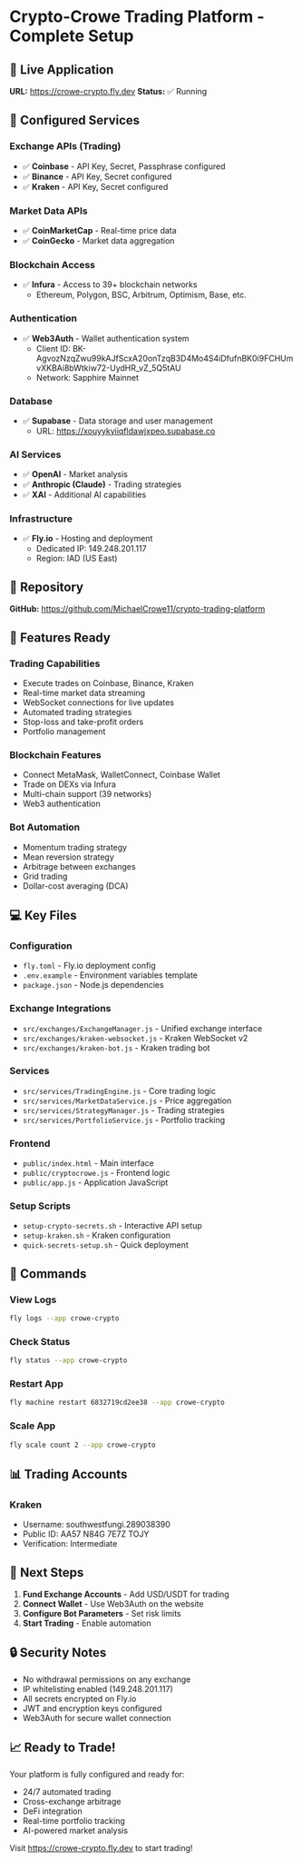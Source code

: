 # Crypto-Crowe Trading Platform - Complete Setup

## 🚀 Live Application
**URL:** https://crowe-crypto.fly.dev
**Status:** ✅ Running

## 🔐 Configured Services

### Exchange APIs (Trading)
- ✅ **Coinbase** - API Key, Secret, Passphrase configured
- ✅ **Binance** - API Key, Secret configured
- ✅ **Kraken** - API Key, Secret configured

### Market Data APIs
- ✅ **CoinMarketCap** - Real-time price data
- ✅ **CoinGecko** - Market data aggregation

### Blockchain Access
- ✅ **Infura** - Access to 39+ blockchain networks
  - Ethereum, Polygon, BSC, Arbitrum, Optimism, Base, etc.

### Authentication
- ✅ **Web3Auth** - Wallet authentication system
  - Client ID: BK-AgvozNzqZwu99kAJfScxA20onTzqB3D4Mo4S4iDfufnBK0i9FCHUmvXKBAi8bWtkiw72-UydHR_vZ_5Q5tAU
  - Network: Sapphire Mainnet

### Database
- ✅ **Supabase** - Data storage and user management
  - URL: https://xouyykyiiqfldawjxpeo.supabase.co

### AI Services
- ✅ **OpenAI** - Market analysis
- ✅ **Anthropic (Claude)** - Trading strategies
- ✅ **XAI** - Additional AI capabilities

### Infrastructure
- ✅ **Fly.io** - Hosting and deployment
  - Dedicated IP: 149.248.201.117
  - Region: IAD (US East)

## 📁 Repository
**GitHub:** https://github.com/MichaelCrowe11/crypto-trading-platform

## 🎯 Features Ready

### Trading Capabilities
- Execute trades on Coinbase, Binance, Kraken
- Real-time market data streaming
- WebSocket connections for live updates
- Automated trading strategies
- Stop-loss and take-profit orders
- Portfolio management

### Blockchain Features
- Connect MetaMask, WalletConnect, Coinbase Wallet
- Trade on DEXs via Infura
- Multi-chain support (39 networks)
- Web3 authentication

### Bot Automation
- Momentum trading strategy
- Mean reversion strategy
- Arbitrage between exchanges
- Grid trading
- Dollar-cost averaging (DCA)

## 💻 Key Files

### Configuration
- `fly.toml` - Fly.io deployment config
- `.env.example` - Environment variables template
- `package.json` - Node.js dependencies

### Exchange Integrations
- `src/exchanges/ExchangeManager.js` - Unified exchange interface
- `src/exchanges/kraken-websocket.js` - Kraken WebSocket v2
- `src/exchanges/kraken-bot.js` - Kraken trading bot

### Services
- `src/services/TradingEngine.js` - Core trading logic
- `src/services/MarketDataService.js` - Price aggregation
- `src/services/StrategyManager.js` - Trading strategies
- `src/services/PortfolioService.js` - Portfolio tracking

### Frontend
- `public/index.html` - Main interface
- `public/cryptocrowe.js` - Frontend logic
- `public/app.js` - Application JavaScript

### Setup Scripts
- `setup-crypto-secrets.sh` - Interactive API setup
- `setup-kraken.sh` - Kraken configuration
- `quick-secrets-setup.sh` - Quick deployment

## 🔧 Commands

### View Logs
```bash
fly logs --app crowe-crypto
```

### Check Status
```bash
fly status --app crowe-crypto
```

### Restart App
```bash
fly machine restart 6832719cd2ee38 --app crowe-crypto
```

### Scale App
```bash
fly scale count 2 --app crowe-crypto
```

## 📊 Trading Accounts

### Kraken
- Username: southwestfungi.289038390
- Public ID: AA57 N84G 7E7Z TOJY
- Verification: Intermediate

## 🚦 Next Steps

1. **Fund Exchange Accounts** - Add USD/USDT for trading
2. **Connect Wallet** - Use Web3Auth on the website
3. **Configure Bot Parameters** - Set risk limits
4. **Start Trading** - Enable automation

## 🔒 Security Notes

- No withdrawal permissions on any exchange
- IP whitelisting enabled (149.248.201.117)
- All secrets encrypted on Fly.io
- JWT and encryption keys configured
- Web3Auth for secure wallet connection

## 📈 Ready to Trade!

Your platform is fully configured and ready for:
- 24/7 automated trading
- Cross-exchange arbitrage
- DeFi integration
- Real-time portfolio tracking
- AI-powered market analysis

Visit https://crowe-crypto.fly.dev to start trading!